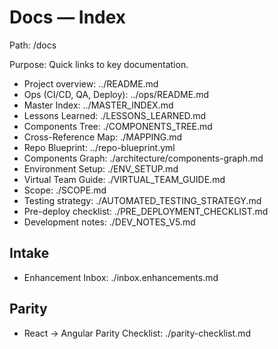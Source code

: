 # Docs — Index

Path: /docs

Purpose: Quick links to key documentation.

- Project overview: ../README.md
- Ops (CI/CD, QA, Deploy): ../ops/README.md
- Master Index: ../MASTER_INDEX.md
- Lessons Learned: ./LESSONS_LEARNED.md
- Components Tree: ./COMPONENTS_TREE.md
- Cross-Reference Map: ./MAPPING.md
- Repo Blueprint: ../repo-blueprint.yml
- Components Graph: ./architecture/components-graph.md
- Environment Setup: ./ENV_SETUP.md
- Virtual Team Guide: ./VIRTUAL_TEAM_GUIDE.md
- Scope: ./SCOPE.md
- Testing strategy: ./AUTOMATED_TESTING_STRATEGY.md
- Pre-deploy checklist: ./PRE_DEPLOYMENT_CHECKLIST.md
- Development notes: ./DEV_NOTES_V5.md

## Intake

- Enhancement Inbox: ./inbox.enhancements.md

## Parity

- React → Angular Parity Checklist: ./parity-checklist.md
